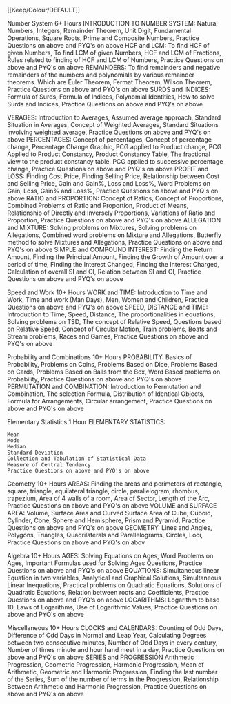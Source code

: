 [[Keep/Colour/DEFAULT]] 

Number System
6+ Hours
INTRODUCTION TO NUMBER SYSTEM:
Natural Numbers, Integers, Remainder Theorem, Unit Digit, Fundamental Operations, Square Roots, Prime and Composite Numbers, Practice Questions on above and PYQ's on above
HCF and LCM:
To find HCF of given Numbers, To find LCM of given Numbers, HCF and LCM of Fractions, Rules related to finding of HCF and LCM of Numbers, Practice Questions on above and PYQ's on above
REMAINDERS:
To find remainders and negative remainders of the numbers and polynomials by various remainder theorems. Which are Euler Theorem, Fermat Theorem, Wilson Theorem, Practice Questions on above and PYQ's on above
SURDS and INDICES:
Formula of Surds, Formula of Indices, Polynomial Identities, How to solve Surds and Indices, Practice Questions on above and PYQ's on above




VERAGES:
Introduction to Averages, Assumed average approach, Standard Situation in Averages, Concept of Weighted Averages, Standard Situations involving weighted average, Practice Questions on above and PYQ's on above
PERCENTAGES:
Concept of percentages, Concept of percentage change, Percentage Change Graphic, PCG applied to Product change, PCG Applied to Product Constancy, Product Constancy Table, The fractional view to the product constancy table, PCG applied to successive percentage change, Practice Questions on above and PYQ's on above
PROFIT and LOSS:
Finding Cost Price, Finding Selling Price, Relationship between Cost and Selling Price, Gain and Gain%, Loss and Loss%, Word Problems on Gain, Loss, Gain% and Loss%, Practice Questions on above and PYQ's on above
RATIO and PROPORTION:
Concept of Ratios, Concept of Proportions, Combined Problems of Ratio and Proportion, Product of Means, Relationship of Directly and Inversely Proportions, Variations of Ratio and Proportion, Practice Questions on above and PYQ's on above
ALLEGATION and MIXTURE:
Solving problems on Mixtures, Solving problems on Allegations, Combined word problems on Mixture and Allegations, Butterfly method to solve Mixtures and Allegations, Practice Questions on above and PYQ's on above
SIMPLE and COMPOUND INTEREST:
Finding the Return Amount, Finding the Principal Amount, Finding the Growth of Amount over a period of time, Finding the Interest Changed, Finding the Interest Charged, Calculation of overall SI and CI, Relation between SI and CI, Practice Questions on above and PYQ's on above





Speed and Work
10+ Hours
WORK and TIME:
Introduction to Time and Work, Time and work (Man Days), Men, Women and Children, Practice Questions on above and PYQ's on above
SPEED, DISTANCE and TIME:
Introduction to Time, Speed, Distance, The proportionalities in equations, Solving problems on TSD, The concept of Relative Speed, Questions based on Relative Speed, Concept of Circular Motion, Train problems, Boats and Stream problems, Races and Games, Practice Questions on above and PYQ's on above








Probability and Combinations
10+ Hours
PROBABILITY:
Basics of Probability, Problems on Coins, Problems Based on Dice, Problems Based on Cards, Problems Based on Balls from the Box, Word Based problems on Probability, Practice Questions on above and PYQ's on above
PERMUTATION and COMBINATION:
Introduction to Permutation and Combination, The selection Formula, Distribution of Identical Objects, Formula for Arrangements, Circular arrangement, Practice Questions on above and PYQ's on above






Elementary Statistics
1 Hour
ELEMENTARY STATISTICS:

    Mean
    Mode
    Median
    Standard Deviation
    Collection and Tabulation of Statistical Data
    Measure of Central Tendency
    Practice Questions on above and PYQ's on above








Geometry
10+ Hours
AREAS:
Finding the areas and perimeters of rectangle, square, triangle, equilateral triangle, circle, parallelogram, rhombus, trapezium, Area of 4 walls of a room, Area of Sector, Length of the Arc, Practice Questions on above and PYQ's on above
VOLUME and SURFACE AREA:
Volume, Surface Area and Curved Surface Area of Cube, Cuboid, Cylinder, Cone, Sphere and Hemisphere, Prism and Pyramid, Practice Questions on above and PYQ's on above
GEOMETRY:
Lines and Angles, Polygons, Triangles, Quadrilaterals and Parallelograms, Circles, Loci, Practice Questions on above and PYQ's on abov










Algebra
10+ Hours
AGES:
Solving Equations on Ages, Word Problems on Ages, Important Formulas used for Solving Ages Questions, Practice Questions on above and PYQ's on above
EQUATIONS:
Simultaneous linear Equation in two variables, Analytical and Graphical Solutions, Simultaneous Linear Inequations, Practical problems on Quadratic Equations, Solutions of Quadratic Equations, Relation between roots and Coefficients, Practice Questions on above and PYQ's on above
LOGARITHMS:
Logarithm to base 10, Laws of Logarithms, Use of Logarithmic Values, Practice Questions on above and PYQ's on above









Miscellaneous
10+ Hours
CLOCKS and CALENDARS:
Counting of Odd Days, Difference of Odd Days in Normal and Leap Year, Calculating Degrees between two consecutive minutes, Number of Odd Days in every century, Number of times minute and hour hand meet in a day, Practice Questions on above and PYQ's on above
SERIES and PROGRESSION
Arithmetic Progression, Geometric Progression, Harmonic Progression, Mean of Arithmetic, Geometric and Harmonic Progression, Finding the last number of the Series, Sum of the number of terms in the Progression, Relationship Between Arithmetic and Harmonic Progression, Practice Questions on above and PYQ's on above




